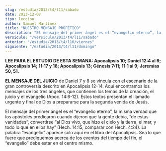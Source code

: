 ```yaml
---
slug: /estudia/2013/t4/l11/sabado
date: 2013-12-07
tipo: leccion
author: Samuel Martínez
title: "NUESTRO MENSAJE PROFÉTICO"
description: "El mensaje del primer ángel es el “evangelio eterno”, la misma verdad que los  apóstoles predicaron cuando dijeron que la gente debía, “de estas vanidades”,  convertirse “al Dios vivo, que hizo el cielo y la tierra, el mar, y todo lo que  en ellos hay”..."
versiculo: "/versiculo/2013/t4/l11/sabado"
anterior: "/estudia/2013/t4/l10/viernes"
siguiente: "/estudia/2013/t4/l11/domingo"
---
```


**LEE PARA EL ESTUDIO DE ESTA SEMANA: Apocalipsis 10; Daniel 12:4 al 9; Apocalipsis 14; 11:17 y 18; Apocalipsis 13; Génesis 7:11; 11:1 al 9; Jeremías 50, 51.**

**EL MENSAJE DEL JUICIO** de Daniel 7 y 8 se vincula con el escenario de la gran controversia descrito en Apocalipsis 12-14. Aquí encontramos los mensajes de los tres ángeles, que contienen los temas de la creación, el juicio y el evangelio (Apoc. 14:6-12). Estos textos presentan el llamado urgente y final de Dios a prepararse para la segunda venida de Jesús.

El mensaje del primer ángel es el “evangelio eterno”, la misma verdad que los apóstoles predicaron cuando dijeron que la gente debía, “de estas vanidades”, convertirse “al Dios vivo, que hizo el cielo y la tierra, el mar, y todo lo que en ellos hay” (Hech. 14:15; comparar con Hech. 4:24). La palabra “evangelio” aparece solo aquí en el libro del Apocalipsis. Sea lo que fuere que prediquemos acerca de los eventos del tiempo del fin, el “evangelio” debe estar en el centro mismo.
